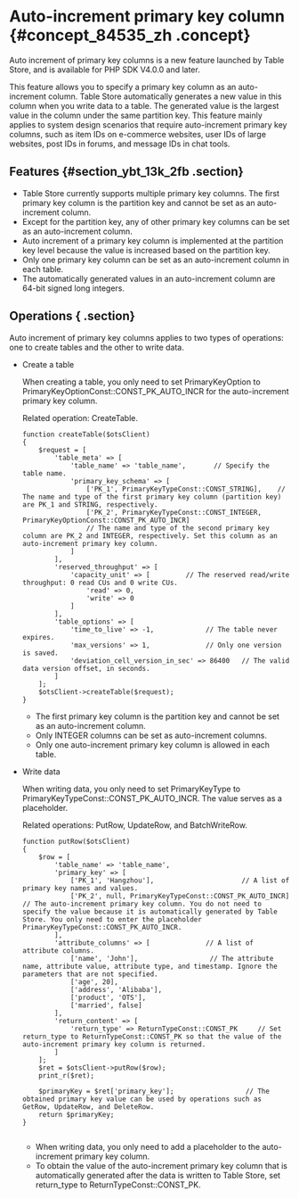 # Auto-increment primary key column {#concept_84535_zh .concept}

Auto increment of primary key columns is a new feature launched by Table Store, and is available for PHP SDK V4.0.0 and later.

This feature allows you to specify a primary key column as an auto-increment column. Table Store automatically generates a new value in this column when you write data to a table. The generated value is the largest value in the column under the same partition key. This feature mainly applies to system design scenarios that require auto-increment primary key columns, such as item IDs on e-commerce websites, user IDs of large websites, post IDs in forums, and message IDs in chat tools.

## Features {#section_ybt_13k_2fb .section}

-   Table Store currently supports multiple primary key columns. The first primary key column is the partition key and cannot be set as an auto-increment column.
-   Except for the partition key, any of other primary key columns can be set as an auto-increment column.
-   Auto increment of a primary key column is implemented at the partition key level because the value is increased based on the partition key.
-   Only one primary key column can be set as an auto-increment column in each table.
-   The automatically generated values in an auto-increment column are 64-bit signed long integers.

## Operations { .section}

Auto increment of primary key columns applies to two types of operations: one to create tables and the other to write data.

-   Create a table

    When creating a table, you only need to set PrimaryKeyOption to PrimaryKeyOptionConst::CONST\_PK\_AUTO\_INCR for the auto-increment primary key column.

    Related operation: CreateTable.

    ```language-php
    function createTable($otsClient) 
    {
        $request = [
            'table_meta' => [
                'table_name' => 'table_name',       // Specify the table name.
                'primary_key_schema' => [
                    ['PK_1', PrimaryKeyTypeConst::CONST_STRING],    // The name and type of the first primary key column (partition key) are PK_1 and STRING, respectively.
                    ['PK_2', PrimaryKeyTypeConst::CONST_INTEGER, PrimaryKeyOptionConst::CONST_PK_AUTO_INCR]
                    // The name and type of the second primary key column are PK_2 and INTEGER, respectively. Set this column as an auto-increment primary key column.
                ]
            ],
            'reserved_throughput' => [
                'capacity_unit' => [         // The reserved read/write throughput: 0 read CUs and 0 write CUs.
                    'read' => 0,
                    'write' => 0
                ]
            ],
            'table_options' => [
                'time_to_live' => -1,             // The table never expires.
                'max_versions' => 1,              // Only one version is saved.
                'deviation_cell_version_in_sec' => 86400   // The valid data version offset, in seconds.
            ]
        ];
        $otsClient->createTable($request);
    }
    
    ```

    -   The first primary key column is the partition key and cannot be set as an auto-increment column.
    -   Only INTEGER columns can be set as auto-increment columns.
    -   Only one auto-increment primary key column is allowed in each table.
-   Write data

    When writing data, you only need to set PrimaryKeyType to PrimaryKeyTypeConst::CONST\_PK\_AUTO\_INCR. The value serves as a placeholder.

    Related operations: PutRow, UpdateRow, and BatchWriteRow.

    ```language-php
    function putRow($otsClient)
    {
        $row = [
            'table_name' => 'table_name',
            'primary_key' => [
                ['PK_1', 'Hangzhou'],                      // A list of primary key names and values.
                ['PK_2', null, PrimaryKeyTypeConst::CONST_PK_AUTO_INCR]    // The auto-increment primary key column. You do not need to specify the value because it is automatically generated by Table Store. You only need to enter the placeholder PrimaryKeyTypeConst::CONST_PK_AUTO_INCR.
            ],
            'attribute_columns' => [              // A list of attribute columns.
                ['name', 'John'],                  // The attribute name, attribute value, attribute type, and timestamp. Ignore the parameters that are not specified.
                ['age', 20],
                ['address', 'Alibaba'],
                ['product', 'OTS'],
                ['married', false]
            ],
            'return_content' => [
                'return_type' => ReturnTypeConst::CONST_PK     // Set return_type to ReturnTypeConst::CONST_PK so that the value of the auto-increment primary key column is returned.
            ]
        ];
        $ret = $otsClient->putRow($row);
        print_r($ret);
    
        $primaryKey = $ret['primary_key'];                  // The obtained primary key value can be used by operations such as GetRow, UpdateRow, and DeleteRow.
        return $primaryKey;
    }
    
    
    ```

    -   When writing data, you only need to add a placeholder to the auto-increment primary key column.
    -   To obtain the value of the auto-increment primary key column that is automatically generated after the data is written to Table Store, set return\_type to ReturnTypeConst::CONST\_PK.

